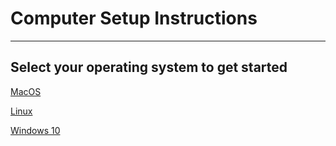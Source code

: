 # Computer Setup Instructions

<!-- TODO: guide outline -->

---

## Select your operating system to get started

[MacOS](./mac/README.md)

[Linux](./linux/README.md)

[Windows 10](./windows/README.md)
